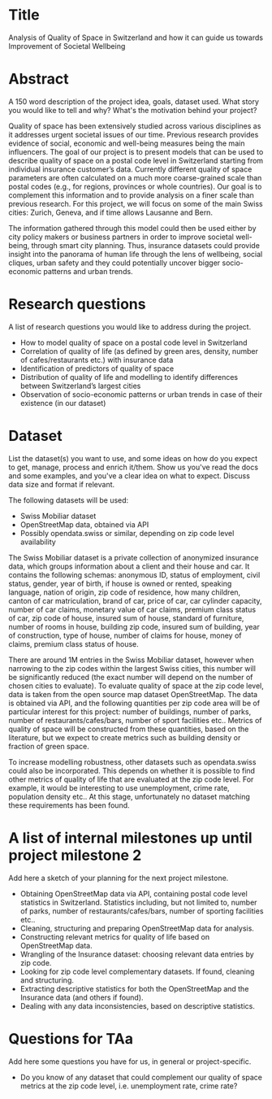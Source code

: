 # Title

Analysis of Quality of Space in Switzerland and how it can guide us towards Improvement of Societal Wellbeing

# Abstract
A 150 word description of the project idea, goals, dataset used. What story you would like to tell and why? What's the motivation behind your project?

Quality of space has been extensively studied across various disciplines as it addresses urgent societal issues of our time. Previous research provides evidence of social, economic and well-being measures being the main influencers. The goal of our project is to present models that can be used to describe quality of space on a postal code level in Switzerland starting from individual insurance customer’s data. Currently different quality of space parameters are often calculated on a much more coarse-grained scale than postal codes (e.g., for regions, provinces or whole countries). Our goal is to complement this information and to provide analysis on a finer scale than previous research. For this project, we will focus on some of the main Swiss cities: Zurich, Geneva, and if time allows Lausanne and Bern. 

The information gathered through this model could then be used either by city policy makers or business partners in order to improve societal well-being, through smart city planning. Thus, insurance datasets could provide insight into the panorama of human life through the lens of wellbeing, social cliques, urban safety and they could potentially uncover bigger socio-economic patterns and urban trends.


# Research questions
A list of research questions you would like to address during the project. 

- How to model quality of space on a postal code level in Switzerland
- Correlation of quality of life (as defined by green ares, density, number of cafes/restaurants etc.) with insurance data
- Identification of predictors of quality of space
- Distribution of quality of life and modelling to identify differences between Switzerland’s largest cities
- Observation of socio-economic patterns or urban trends in case of their existence (in our dataset)


# Dataset
List the dataset(s) you want to use, and some ideas on how do you expect to get, manage, process and enrich it/them. Show us you've read the docs and some examples, and you've a clear idea on what to expect. Discuss data size and format if relevant.

The following datasets will be used:

- Swiss Mobiliar dataset
- OpenStreetMap data, obtained via API
- Possibly opendata.swiss or similar, depending on zip code level availability

The Swiss Mobiliar dataset is a private collection of anonymized insurance data, which groups information about a client and their house and car. It contains the following schemas: anonymous ID, status of employment, civil status, gender, year of birth, if house is owned or rented, speaking language, nation of origin, zip code of residence, how many children, canton of car matriculation, brand of car, price of car, car cylinder capacity, number of car claims, monetary value of car claims, premium class status of car, zip code of house, insured sum of house, standard of furniture, number of rooms in house, building zip code, insured sum of building, year of construction, type of house, number of claims for house, money of claims, premium class status of house.

There are around 1M entries in the Swiss Mobiliar dataset, however when narrowing to the zip codes within the largest Swiss cities, this number will be significantly reduced (the exact number will depend on the number of chosen cities to evaluate).
To evaluate quality of space at the zip code level, data is taken from the open source map dataset OpenStreetMap. The data is obtained via API, and the following quantities per zip code area will be of particular interest for this project: number of buildings, number of parks, number of restaurants/cafes/bars, number of sport facilities etc.. Metrics of quality of space will be constructed from these quantities, based on the literature, but we expect to create metrics such as building density or fraction of green space.

To increase modelling robustness, other datasets such as opendata.swiss could also be incorporated. This depends on whether it is possible to find other metrics of quality of life that are evaluated at the zip code level. For example, it would be interesting to use unemployment, crime rate, population density etc.. At this stage, unfortunately no dataset matching these requirements has been found.


# A list of internal milestones up until project milestone 2
Add here a sketch of your planning for the next project milestone.

- Obtaining OpenStreetMap data via API, containing postal code level statistics in Switzerland. Statistics including, but not limited to, number of parks,  number of restaurants/cafes/bars, number of sporting facilities etc.. 
- Cleaning, structuring and preparing OpenStreetMap data for analysis.
- Constructing relevant metrics for quality of life based on OpenStreetMap data.
- Wrangling of the Insurance dataset: choosing relevant data entries by zip code.
- Looking for zip code level complementary datasets. If found, cleaning and structuring.
- Extracting descriptive statistics for both the OpenStreetMap and the Insurance data (and others if found).
- Dealing with any data inconsistencies, based on descriptive statistics.


# Questions for TAa
Add here some questions you have for us, in general or project-specific.

- Do you know of any dataset that could complement our quality of space metrics at the zip code level, i.e. unemployment rate, crime rate?
